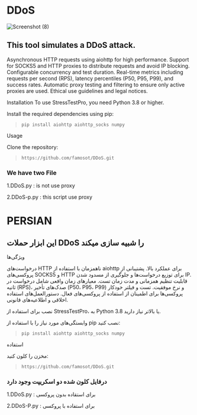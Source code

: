 # DDoS
![Screenshot (8)](https://github.com/user-attachments/assets/c10a20ef-39d9-4e46-9ba0-1898d53f7a1f)


## This tool simulates a DDoS attack.

Asynchronous HTTP requests using aiohttp for high performance.
Support for SOCKS5 and HTTP proxies to distribute requests and avoid IP blocking.
Configurable concurrency and test duration.
Real-time metrics including requests per second (RPS), latency percentiles (P50, P95, P99), and success rates.
Automatic proxy testing and filtering to ensure only active proxies are used.
Ethical use guidelines and legal notices.

Installation
To use StressTestPro, you need Python 3.8 or higher.

Install the required dependencies using pip:

>```pip install aiohttp aiohttp_socks numpy```

Usage

Clone the repository:
>```https://github.com/famosot/DDoS.git```

### We have two File
1.DDoS.py : is not use proxy

2.DDoS-p.py : this script use proxy



# PERSIAN

## این ابزار حملات DDoS را شبیه سازی میکند
ویژگی‌ها

درخواست‌های HTTP ناهمزمان با استفاده از aiohttp برای عملکرد بالا.
پشتیبانی از پروکسی‌های SOCKS5 و HTTP برای توزیع درخواست‌ها و جلوگیری از مسدود شدن IP.
قابلیت تنظیم همزمانی و مدت زمان تست.
معیارهای زمان واقعی شامل درخواست در ثانیه (RPS)، صدک‌های تأخیر (P50، P95، P99) و نرخ موفقیت.
تست و فیلتر خودکار پروکسی‌ها برای اطمینان از استفاده از پروکسی‌های فعال.
دستورالعمل‌های استفاده اخلاقی و اطلاعیه‌های قانونی.

نصب
برای استفاده از StressTestPro، به Python 3.8 یا بالاتر نیاز دارید.

وابستگی‌های مورد نیاز را با استفاده از pip نصب کنید:
>```pip install aiohttp aiohttp_socks numpy```

استفاده

مخزن را کلون کنید:

>```https://github.com/famosot/DDoS.git```

### درفایل کلون شده دو اسکریپت وجود دارد
1.DDoS.py : برای استقاده بدون پروکسی

2.DDoS-P.py : برای استفاده با پروکسی





